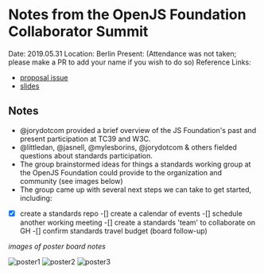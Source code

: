# Notes from the OpenJS Foundation Collaborator Summit

Date: 2019.05.31
Location: Berlin
Present: (Attendance was not taken; please make a PR to add your name if you wish to do so)
Reference Links:
* [proposal issue](https://github.com/nodejs/open-standards/issues/18)
* [slides](https://docs.google.com/presentation/d/1tW7y1G0XYrIzujS_u82WWU9iO8-H2gWZODJQUmfnF7w/edit)

## Notes

* @jorydotcom provided a brief overview of the JS Foundation's past and present participation at TC39 and W3C.
* @littledan, @jasnell, @mylesborins, @jorydotcom & others fielded questions about standards participation.
* The group brainstormed ideas for things a standards working group at the OpenJS Foundation could provide to the organization and community (see images below)
* The group came up with several next steps we can take to get started, including:

-[x] create a standards repo
-[] create a calendar of events 
-[] schedule another working meeting
-[] create a standards 'team' to collaborate on GH
-[] confirm standards travel budget (board follow-up)

*images of poster board notes*

![poster1](https://photos.app.goo.gl/HjwfesrgVjEtFqvG7)
![poster2](https://photos.app.goo.gl/HrMFvJ4AveF1LtoE6)
![poster3](https://photos.app.goo.gl/WgVTAFFJ2UFsyRmFA)